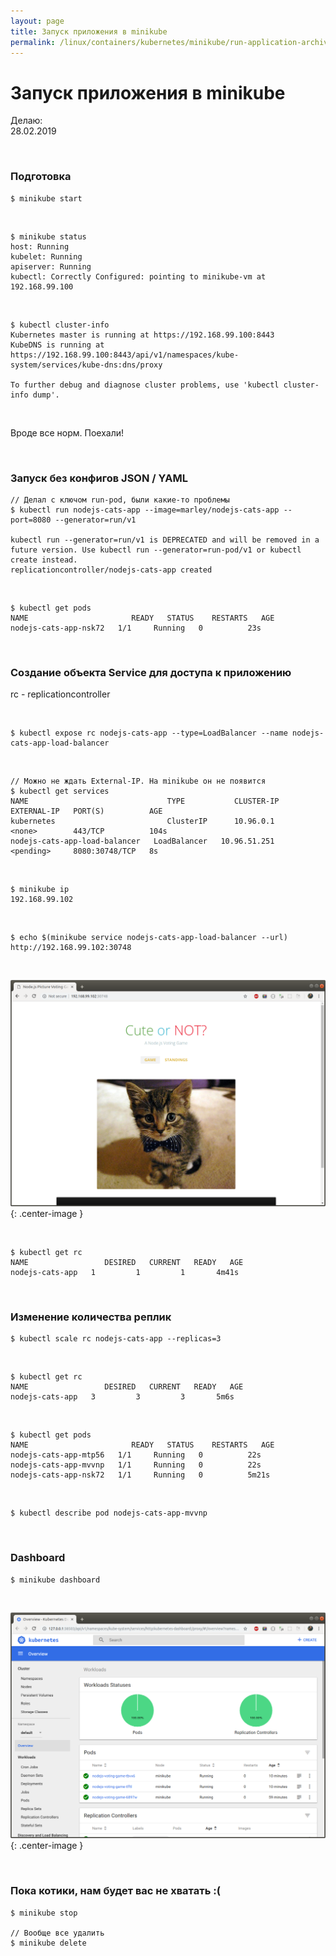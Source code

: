 ```yaml
---
layout: page
title: Запуск приложения в minikube
permalink: /linux/containers/kubernetes/minikube/run-application-archive/
---
```


# Запуск приложения в minikube

Делаю:  
28.02.2019

<br/>

### Подготовка

    $ minikube start

<br/>

    $ minikube status
    host: Running
    kubelet: Running
    apiserver: Running
    kubectl: Correctly Configured: pointing to minikube-vm at 192.168.99.100

<br/>

    $ kubectl cluster-info
    Kubernetes master is running at https://192.168.99.100:8443
    KubeDNS is running at https://192.168.99.100:8443/api/v1/namespaces/kube-system/services/kube-dns:dns/proxy

    To further debug and diagnose cluster problems, use 'kubectl cluster-info dump'.

<br/>

Вроде все норм. Поехали!

<br/>

### Запуск без конфигов JSON / YAML

    // Делал с ключом run-pod, были какие-то проблемы
    $ kubectl run nodejs-cats-app --image=marley/nodejs-cats-app --port=8080 --generator=run/v1

    kubectl run --generator=run/v1 is DEPRECATED and will be removed in a future version. Use kubectl run --generator=run-pod/v1 or kubectl create instead.
    replicationcontroller/nodejs-cats-app created

<br/>

    $ kubectl get pods
    NAME                       READY   STATUS    RESTARTS   AGE
    nodejs-cats-app-nsk72   1/1     Running   0          23s

<br/>

### Создание объекта Service для доступа к приложению

rc - replicationcontroller

<br/>

    $ kubectl expose rc nodejs-cats-app --type=LoadBalancer --name nodejs-cats-app-load-balancer

<br/>

    // Можно не ждать External-IP. На minikube он не появится
    $ kubectl get services
    NAME                               TYPE           CLUSTER-IP     EXTERNAL-IP   PORT(S)          AGE
    kubernetes                         ClusterIP      10.96.0.1      <none>        443/TCP          104s
    nodejs-cats-app-load-balancer   LoadBalancer   10.96.51.251   <pending>     8080:30748/TCP   8s

<br/>

    $ minikube ip
    192.168.99.102

<br/>

    $ echo $(minikube service nodejs-cats-app-load-balancer --url)
    http://192.168.99.102:30748

<br/>

![Cats inside minikube](/img/linux/containers/kubernetes/nodejs-cats-app.png "Cats inside minikube"){: .center-image }

<br/>

    $ kubectl get rc
    NAME                 DESIRED   CURRENT   READY   AGE
    nodejs-cats-app   1         1         1       4m41s

<br/>

### Изменение количества реплик

    $ kubectl scale rc nodejs-cats-app --replicas=3

<br/>

    $ kubectl get rc
    NAME                 DESIRED   CURRENT   READY   AGE
    nodejs-cats-app   3         3         3       5m6s

<br/>

    $ kubectl get pods
    NAME                       READY   STATUS    RESTARTS   AGE
    nodejs-cats-app-mtp56   1/1     Running   0          22s
    nodejs-cats-app-mvvnp   1/1     Running   0          22s
    nodejs-cats-app-nsk72   1/1     Running   0          5m21s

<br/>

    $ kubectl describe pod nodejs-cats-app-mvvnp

<br/>

### Dashboard

    $ minikube dashboard

<br/>

![minikube dashboard](/img/linux/containers/kubernetes/dashboard.png "minikube dashboard"){: .center-image }

<br/>

### Пока котики, нам будет вас не хватать :(

<!--
    // Удалить все модули, службы и контроллер репликации. Секреты не удалятся.
    $ kubectl delete all --all

    // Удалить все созданные модули (Контроллер репликации будет поднимать модуль из-за команды run/v1)
    $ kubectl delete po --all

-->

    $ minikube stop

    // Вообще все удалить
    $ minikube delete
